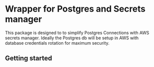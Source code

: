 # Wrapper for Postgres and Secrets manager

This package is designed to to simplify Postgres Connections with AWS secrets manager.
Ideally the Postgres db will be setup in AWS with database credentials rotation for maximum security.

## Getting started